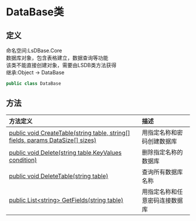 # DataBase类
## 定义
命名空间:LsDBase.Core    
数据库对象，包含表格建立，数据查询等功能    
该类不能直接创建对象，需要由LSDB类方法获得   
继承:Object -> DataBase   
```C#
public class DataBase
```
## 方法
|方法定义|描述|
|:----|:----|
|[public void CreateTable(string table, string[] fields, params DataSize[] sizes)](/Docs/Functions/LSDB_CreateDB.md)|用指定名称和密码创建数据库|
|[public void Delete(string table,KeyValues condition)](/Docs/Functions/LSDB_DeleteDB.md)|删除指定名称的数据库|
|[public void DeleteTable(string table)](/Docs/Functions/LSDB_GetAllBase.md)|查询所有数据库名称|
|[public List\<string> GetFields(string table)](/Docs/Functions/LSDB_Login.md)|用指定名称和任意密码连接数据库|
